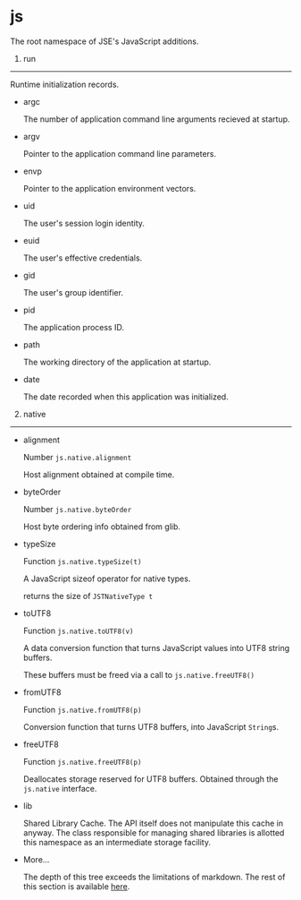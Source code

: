 js
==

The root namespace of JSE's JavaScript additions.
1. run
------

Runtime initialization records.
* argc

	The number of application command line arguments recieved at startup.

* argv

	Pointer to the application command line parameters.

* envp

	Pointer to the application environment vectors.

* uid

	The user's session login identity.

* euid

	The user's effective credentials.
* gid

	The user's group identifier.
* pid

	The application process ID.
* path

	The working directory of the application at startup.

* date

	The date recorded when this application was initialized.
2. native
---------

* alignment

	Number `js.native.alignment`

	Host alignment obtained at compile time.

* byteOrder

	Number `js.native.byteOrder`

	Host byte ordering info obtained from glib.

* typeSize

	Function `js.native.typeSize(t)`

	A JavaScript sizeof operator for native types.

	returns the size of `JSTNativeType t`

* toUTF8

	Function `js.native.toUTF8(v)`

	A data conversion function that turns JavaScript values into UTF8 string buffers.

	These buffers must be freed via a call to `js.native.freeUTF8()`
* fromUTF8

	Function `js.native.fromUTF8(p)`

	Conversion function that turns UTF8 buffers, into JavaScript `String`s.

* freeUTF8

	Function `js.native.freeUTF8(p)`

	Deallocates storage reserved for UTF8 buffers. Obtained through the `js.native` interface.

* lib

	Shared Library Cache. The API itself does not manipulate this cache in anyway. The class responsible for managing shared libraries is allotted this namespace as an intermediate storage facility.

* More...

	The depth of this tree exceeds the limitations of markdown. The rest of this section is available [here](./js.native.md "js.native").
